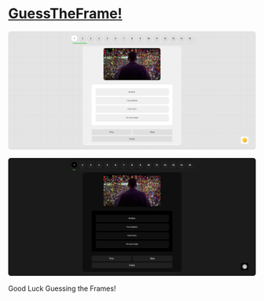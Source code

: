 # [GuessTheFrame!](https://praashoo7.github.io/GuessTheFrame/)

![Readme Image](ReadMe-Images/L1.png)

![Readme Image](ReadMe-Images/D1.png)<br>


Good Luck Guessing the Frames!
